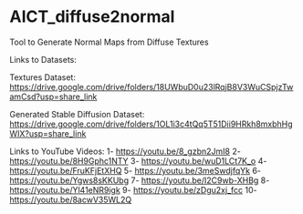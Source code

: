# AICT_diffuse2normal
Tool to Generate Normal Maps from Diffuse Textures


Links to Datasets:

Textures Dataset:
https://drive.google.com/drive/folders/18UWbuD0u23lRqjB8V3WuCSpjzTwamCsd?usp=share_link

Generated Stable Diffusion Dataset:
https://drive.google.com/drive/folders/1OL1i3c4tQq5T51Dii9HRkh8mxbhHgWIX?usp=share_link

Links to YouTube Videos:
1- https://youtu.be/8_gzbn2JmI8
2- https://youtu.be/8H9Gphc1NTY
3- https://youtu.be/wuD1LCt7K_o
4- https://youtu.be/FruKFjEtXHQ
5- https://youtu.be/3meSwdjfqYk
6- https://youtu.be/Ygws8sKKUbg
7- https://youtu.be/I2C9wb-XHBg
8- https://youtu.be/Yl41eNR9igk
9- https://youtu.be/zDgu2xj_fcc
10- https://youtu.be/8acwV35WL2Q
